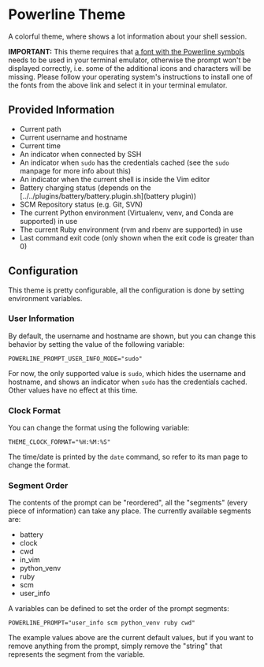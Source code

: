 # Powerline Theme

A colorful theme, where shows a lot information about your shell session.

**IMPORTANT:** This theme requires that
[a font with the Powerline symbols](https://github.com/powerline/fonts) needs to
be used in your terminal emulator, otherwise the prompt won't be displayed
correctly, i.e. some of the additional icons and characters will be missing.
Please follow your operating system's instructions to install one of the fonts
from the above link and select it in your terminal emulator.

## Provided Information

-   Current path
-   Current username and hostname
-   Current time
-   An indicator when connected by SSH
-   An indicator when `sudo` has the credentials cached (see the `sudo` manpage
    for more info about this)
-   An indicator when the current shell is inside the Vim editor
-   Battery charging status (depends on the
    [../../plugins/battery/battery.plugin.sh](battery plugin))
-   SCM Repository status (e.g. Git, SVN)
-   The current Python environment (Virtualenv, venv, and Conda are supported)
    in use
-   The current Ruby environment (rvm and rbenv are supported) in use
-   Last command exit code (only shown when the exit code is greater than 0)

## Configuration

This theme is pretty configurable, all the configuration is done by setting
environment variables.

### User Information

By default, the username and hostname are shown, but you can change this
behavior by setting the value of the following variable:

    POWERLINE_PROMPT_USER_INFO_MODE="sudo"

For now, the only supported value is `sudo`, which hides the username and
hostname, and shows an indicator when `sudo` has the credentials cached. Other
values have no effect at this time.

### Clock Format

You can change the format using the following variable:

    THEME_CLOCK_FORMAT="%H:%M:%S"

The time/date is printed by the `date` command, so refer to its man page to
change the format.

### Segment Order

The contents of the prompt can be "reordered", all the "segments" (every piece
of information) can take any place. The currently available segments are:

-   battery
-   clock
-   cwd
-   in_vim
-   python_venv
-   ruby
-   scm
-   user_info

A variables can be defined to set the order of the prompt segments:

    POWERLINE_PROMPT="user_info scm python_venv ruby cwd"

The example values above are the current default values, but if you want to
remove anything from the prompt, simply remove the "string" that represents the
segment from the variable.
